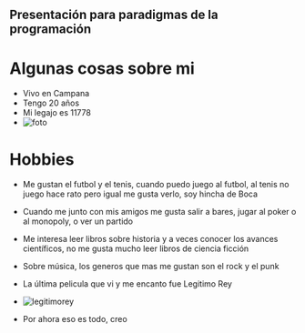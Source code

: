 ## Presentación para paradigmas de la programación
# Algunas cosas sobre mi
- Vivo en Campana
- Tengo 20 años
- Mi legajo es 11778
- ![foto](https://lh3.googleusercontent.com/-2hFgrfOgifc/YFjRg5R05-I/AAAAAAAACdg/o8FYilFIPrAY0w6sNCs6wfqTg-4Z5BAmgCEwYBhgLKtQDAL1OcqzIzhyBwR6qESVyjhQDQ7cE-8br01kxmuRgjcQeay-yP7oz0E9inmmcxXDIWKUiaZc0xFuTE7_d9Euy_ZbkfpKeC0SqWeATKUY0jewwHuxJOZYHCIeXyJzkl8MPT6GdNWzqNcrEjbby5hDNOtk0r6sZ557nX4XEjbQUG7IVDwnAPi4dFY7XClAOI6uuzkZ0_GaxM512Uz9rPIrSZ_n2jOl61vBbUKxBteM8fqKNBsziX1MmClr5UUcInFbwVrefVDT5ZfvUjsD3ae3acLD3PpboE3OdmhbCa35_wmt7YmJdV68EI7EK_DCyjNYKlbvWW435-jSzlia_0mmrRnb40P1GOtGu2HJepOwnql__F5p18JJ-FgwoYCPIc2nmtTp1BWs-0bvg0pHIX7-d52MdVM5anNCIqLm9zifUFAemW1jk6ZxDKt_KAHkcfyho1Ht7u8lVxIkwm_sHKbsknmqDKnbgZ1sB5aLD-iaSyUSzPOO7g25FcoUhn7pSzsNoCXRS1UFf36SgMQWlkWIK1zvN2Ap9D_b98i00lPNI5GvFT1bYE0INe16BdjDjiWhwViO36HDBh6Janm2d5Icsp5NBLa3qtT7vFadnxLVXmmEuAPZmMKCo44IG/w139-h140-p/WhatsApp%2BImage%2B2021-03-22%2Bat%2B13.53.47.jpeg)
# Hobbies
- Me gustan el futbol y el tenis, cuando puedo juego al futbol, al tenis no juego hace rato pero igual me gusta verlo, soy hincha de Boca
- Cuando me junto con mis amigos me gusta salir a bares, jugar al poker o al monopoly, o ver un partido
- Me interesa leer libros sobre historia y a veces conocer los avances científicos, no me gusta mucho leer libros de ciencia ficción
- Sobre música, los generos que mas me gustan son el rock y el punk
- La última pelicula que vi y me encanto fue Legitimo Rey
- ![legitimorey](https://www.cinescondite.com/wp-content/uploads/2018/11/critica-outlaw-king1.jpg)


- Por ahora eso es todo, creo
